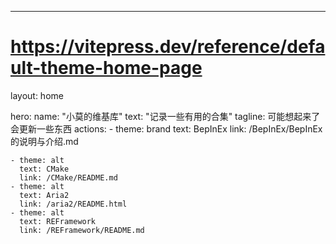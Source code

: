 ---
# https://vitepress.dev/reference/default-theme-home-page
layout: home

hero:
  name: "小莫的维基库"
  text: "记录一些有用的合集"
  tagline: 可能想起来了会更新一些东西
  actions:
    - theme: brand
      text: BepInEx
      link: /BepInEx/BepInEx的说明与介绍.md
   
    - theme: alt
      text: CMake
      link: /CMake/README.md
    - theme: alt
      text: Aria2 
      link: /aria2/README.html
    - theme: alt
      text: REFramework
      link: /REFramework/README.md
    

